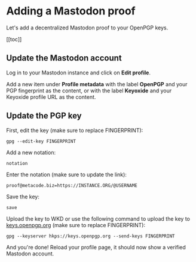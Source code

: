 # Adding a Mastodon proof

Let's add a decentralized Mastodon proof to your OpenPGP keys.

[[toc]]

## Update the Mastodon account

Log in to your Mastodon instance and click on **Edit profile**.

Add a new item under **Profile metadata** with the label **OpenPGP** and your PGP fingerprint as the content, or with the label **Keyoxide** and your Keyoxide profile URL as the content.

## Update the PGP key

First, edit the key (make sure to replace FINGERPRINT):

```
gpg --edit-key FINGERPRINT
```

Add a new notation:

```
notation
```

Enter the notation (make sure to update the link):

```
proof@metacode.biz=https://INSTANCE.ORG/@USERNAME
```

Save the key:

```
save
```

Upload the key to WKD or use the following command to upload the key to [keys.openpgp.org](https://keys.openpgp.org) (make sure to replace FINGERPRINT):

```
gpg --keyserver hkps://keys.openpgp.org --send-keys FINGERPRINT
```

And you're done! Reload your profile page, it should now show a verified Mastodon account.
